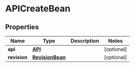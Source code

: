 
# APICreateBean

## Properties
Name | Type | Description | Notes
------------ | ------------- | ------------- | -------------
**api** | [**API**](API.md) |  |  [optional]
**revision** | [**RevisionBean**](RevisionBean.md) |  |  [optional]



